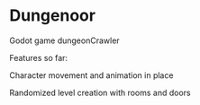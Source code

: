 # Dungenoor
Godot game dungeonCrawler

Features so far:

Character movement and animation in place

Randomized level creation with rooms and doors
